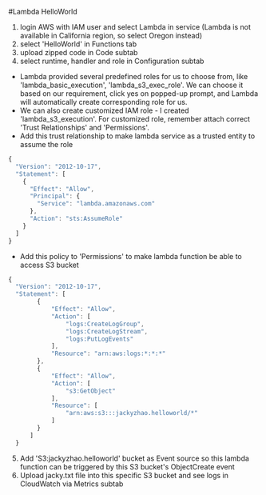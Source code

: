 #Lambda HelloWorld

1. login AWS with IAM user and select Lambda in service (Lambda is not available in California region, so select Oregon instead)
2. select 'HelloWorld' in Functions tab
3. upload zipped code in Code subtab
4. select runtime, handler and role in Configuration subtab
  * Lambda provided several predefined roles for us to choose from, like 'lambda_basic_execution', 'lambda_s3_exec_role'. We can choose it based on our requirement, click yes on popped-up prompt, and Lambda will automatically create corresponding role for us.
  * We can also create customized IAM role - I created 'lambda_s3_execution'. For customized role, remember attach correct 'Trust Relationships' and 'Permissions'.
  * Add this trust relationship to make lambda service as a trusted entity to assume the role
  ```javascript
  {
    "Version": "2012-10-17",
    "Statement": [
      {
        "Effect": "Allow",
        "Principal": {
          "Service": "lambda.amazonaws.com"
        },
        "Action": "sts:AssumeRole"
      }
    ]
  }
  ```
  * Add this policy to 'Permissions' to make lambda function be able to access S3 bucket
  ```javascript
  {
    "Version": "2012-10-17",
    "Statement": [
          {
              "Effect": "Allow",
              "Action": [
                  "logs:CreateLogGroup",
                  "logs:CreateLogStream",
                  "logs:PutLogEvents"
              ],
              "Resource": "arn:aws:logs:*:*:*"
          },
          {
              "Effect": "Allow",
              "Action": [
                  "s3:GetObject"
              ],
              "Resource": [
                  "arn:aws:s3:::jackyzhao.helloworld/*"
              ]
          }
        ]
    }
  ```
5. Add 'S3:jackyzhao.helloworld' bucket as Event source so this lambda function can be triggered by this S3 bucket's ObjectCreate event
6. Upload jacky.txt file into this specific S3 bucket and see logs in CloudWatch via Metrics subtab
